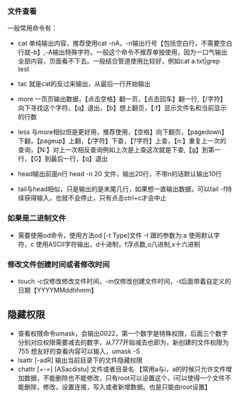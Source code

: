 ### 文件查看
一般常用命令有：
* cat 单纯输出内容，推荐使用cat -nA，-n输出行号【包括空白行，不需要空白行就-b】,-A输出特殊字符。一般这个命令不推荐单独使用，因为一口气输出全部内容，页面看不下去。一般结合管道使用比较好，例如cat a.txt|grep test  

* tac 就是cat的反过来输出，从最后一行开始输出  

* more 一页页输出数据，【点击空格】翻一页，【点击回车】翻一行,【/字符】向下寻找这个字符。【q】退出，【b】想上翻页，【:f】显示文件名和当前显示的行数

* less 与more相似但是更好用，推荐使用，【空格】向下翻页，【pagedown】下翻，【pageup】上翻，【/字符】下查，【?字符】上查，【n:】重复上一次的查询，【N:】对上一次相反查询例如上次是上查这次就是下查,【g】到第一行，【G】到最后一行，【q】退出

* head输出前面n行 head -n 20 文件，输出20行，不带n的话默认输出10行  

* tail与head相似，只是输出的是末尾几行，如果想一直输出数据，可以tail -f持续获得输入，也就不会停止，只有点击ctrl+c才会中止

### 如果是二进制文件
* 需要使用od命令，使用方法od [-t Type]文件
-t 跟的参数为:a 使用默认字符，c 使用ASCII字符输出，d十进制，f浮点数,o八进制,x十六进制


### 修改文件创建时间或者修改时间
* touch -c仅修改修改文件时间，-m仅修改创建文件时间，-t后面带着自定义的日期【YYYYMMddhhmm】

## 隐藏权限
* 查看权限命令umask，会输出0022，第一个数字是特殊权限，后面三个数字分别对应权限需要减去的数字，从777开始减去也即为，新创建的文件权限为755
想友好的查看内容可以输入，umask -S
* lsattr [-adR] 输出当前目录下的文件隐藏权限  
* chattr [+-=] [ASacdistu] 文件或者目录名  【常用a与i，a的时候只允许文件增加数据，不能删除也不能修改，只有root可以设置这个，i可以使得一个文件不能删除，修改，设置连接，写入或者新增数据。也是只能由root设置】

